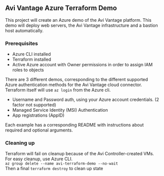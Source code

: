 ## Avi Vantage Azure Terraform Demo

This project will create an Azure demo of the Avi Vantage platform.  This demo will deploy web servers, the Avi Vantage infrastructure and a bastion host automatically.

### Prerequisites
* Azure CLI installed
* Terraform installed
* Active Azure account with Owner permissions in order to assign IAM roles to objects

There are 3 different demos, corresponding to the different supported Azure authentication methods for the Avi Vantage cloud connector.  Terraform itself will use ```az login``` from the Azure cli.
* Username and Password auth, using your Azure account credentials. (2 factor not supported)
* Managed Service Identity (MSI) Authentication
* App registrations (AppID)

Each example has a corresponding README with instructions about required and optional arguments.

### Cleaning up  

Terraform will fail on cleanup because of the Avi Controller-created VMs.  For easy cleanup, use Azure CLI.  
```az group delete --name avi-terraform-demo --no-wait```  
 Then a final ```terraform destroy``` to clean up state